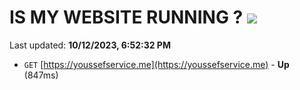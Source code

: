 # IS MY WEBSITE RUNNING ? [![](https://img.shields.io/static/v1?label=Sponsor&message=%E2%9D%A4&logo=GitHub&color=%23fe8e86)](https://github.com/sponsors/<username>)

Last updated: **10/12/2023, 6:52:32 PM**

- `GET` [https://youssefservice.me](https://youssefservice.me) - **Up** (847ms)
